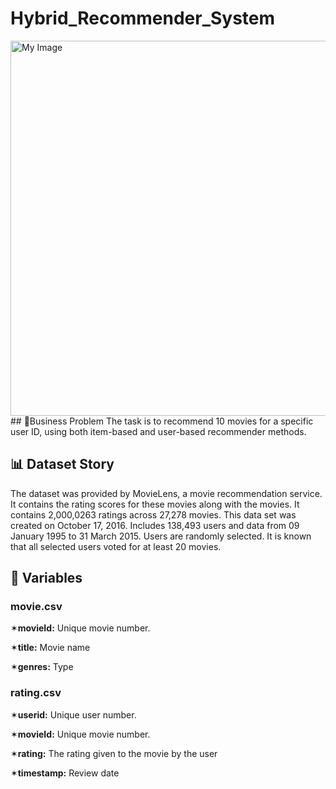 # Hybrid_Recommender_System

<img src="https://user-images.githubusercontent.com/103461795/231298225-4056dea8-b84b-4e40-9996-8aa3a80d1a7e.png" alt="My Image" width="600">
## 💼Business Problem
The task is to recommend 10 movies for a specific user ID, using both item-based and user-based recommender methods.

## 📊 Dataset Story
The dataset was provided by MovieLens, a movie recommendation service. It contains the rating scores for these movies along with the movies. It contains 2,000,0263 ratings across 27,278 movies. This data set was created on October 17, 2016. Includes 138,493 users and data from 09 January 1995 to 31 March 2015. Users are randomly selected. It is known that all selected users voted for at least 20 movies.

## 📌 Variables
### movie.csv
✶**movieId:** Unique movie number.

✶**title:** Movie name

✶**genres:** Type

### rating.csv

✶**userid:** Unique user number.

✶**movieId:** Unique movie number.

✶**rating:** The rating given to the movie by the user

✶**timestamp:** Review date
